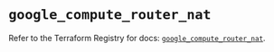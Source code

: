 # `google_compute_router_nat`

Refer to the Terraform Registry for docs: [`google_compute_router_nat`](https://registry.terraform.io/providers/hashicorp/google/6.50.0/docs/resources/compute_router_nat).
